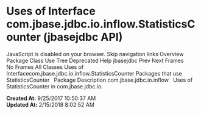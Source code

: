 # Uses of Interface com.jbase.jdbc.io.inflow.StatisticsCounter (jbasejdbc   API)

JavaScript is disabled on your browser. Skip navigation links Overview Package Class Use Tree Deprecated Help jbasejdbc Prev Next Frames No Frames All Classes Uses of Interfacecom.jbase.jdbc.io.inflow.StatisticsCounter Packages that use StatisticsCounter   Package Description com.jbase.jdbc.io.inflow   Uses of StatisticsCounter in com.jbase.jdbc.io.  

**Created At:** 9/25/2017 10:50:37 AM  
**Updated At:** 2/15/2018 8:02:52 AM  

